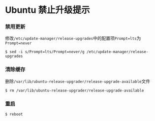 # Ubuntu 禁止升级提示

### 禁用更新
修改`/etc/update-manager/release-upgrades`中的配置项`Prompt=lts`为`Prompt=never`
```
$ sed -i s/Prompt=lts/Prompt=never/g /etc/update-manager/release-upgrades
```
### 清除缓存
删除`/var/lib/ubuntu-release-upgrader/release-upgrade-available`文件
```
$ rm /var/lib/ubuntu-release-upgrader/release-upgrade-available
```
### 重启
```
$ reboot
```
